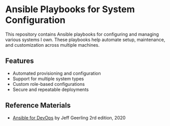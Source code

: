 # Ansible Playbooks for System Configuration

This repository contains Ansible playbooks for configuring and managing various systems I own. These playbooks help automate setup, maintenance, and customization across multiple machines.

## Features

- Automated provisioning and configuration
- Support for multiple system types
- Custom role-based configurations
- Secure and repeatable deployments

## Reference Materials

- [Ansible for DevOps](https://www.ansiblefordevops.com/) by Jeff Geerling 2rd edition, 2020
